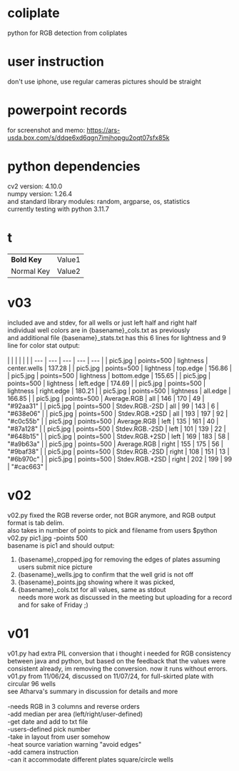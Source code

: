 # coliplate
python for RGB detection from coliplates

# user instruction

don't use iphone, use regular cameras
pictures should be straight 

# powerpoint records
for screenshot and memo: https://ars-usda.box.com/s/ddqe6xd6qgn7imjhopgu2oqt07sfx85k<br/>

# python dependencies
cv2 version: 4.10.0<br/>
numpy version: 1.26.4<br/>
and standard library modules: random, argparse, os, statistics<br/>
currently testing with python 3.11.7<br/>

# t
|   |   |
|---|---|
|__Bold Key__| Value1 |
| Normal Key | Value2 |

# v03
included ave and stdev, for all wells or just left half and right half<br/>
individual well colors are in {basename}_cols.txt as previously<br/>
and additional file {basename}_stats.txt has this 6 lines for lightness and 9 line for color stat output:<br/>
<br/>
|     | | | | |
| --- | --- | --- | --- | --- |
| pic5.jpg | points=500 | lightness | center.wells | 137.28 |
| pic5.jpg | points=500 | lightness | top.edge | 156.86 |
| pic5.jpg | points=500 | lightness | bottom.edge | 155.65 |
| pic5.jpg | points=500 | lightness | left.edge | 174.69 |
| pic5.jpg | points=500 | lightness | right.edge | 180.21 |
| pic5.jpg | points=500 | lightness | all.edge | 166.85 |
| pic5.jpg | points=500 | Average.RGB | all | 146 | 170 | 49 | "#92aa31" |
| pic5.jpg | points=500 | Stdev.RGB.-2SD | all | 99 | 143 | 6 | "#638e06" |
| pic5.jpg | points=500 | Stdev.RGB.+2SD | all | 193 | 197 | 92 | "#c0c55b" |
| pic5.jpg | points=500 | Average.RGB | left | 135 | 161 | 40 | "#87a128" |
| pic5.jpg | points=500 | Stdev.RGB.-2SD | left | 101 | 139 | 22 | "#648b15" |
| pic5.jpg | points=500 | Stdev.RGB.+2SD | left | 169 | 183 | 58 | "#a9b63a" |
| pic5.jpg | points=500 | Average.RGB | right | 155 | 175 | 56 | "#9baf38" |
| pic5.jpg | points=500 | Stdev.RGB.-2SD | right | 108 | 151 | 13 | "#6b970c" |
| pic5.jpg | points=500 | Stdev.RGB.+2SD | right | 202 | 199 | 99 | "#cac663" |

# v02
v02.py fixed the RGB reverse order, not BGR anymore, and RGB output format is tab delim. <br/>
also takes in number of points to pick and filename from users $python v02.py pic1.jpg -points 500 <br/>
basename is pic1 and should output: <br/>
1. {basename}_cropped.jpg for removing the edges of plates assuming users submit nice picture <br/>
2. {basename}_wells.jpg to confirm that the well grid is not off <br/>
3. {basename}_points.jpg showing where it was picked,  <br/>
4. {basename}_cols.txt for all values, same as stdout <br/>
needs more work as discussed in the meeting but uploading for a record and for sake of Friday ;) <br/>

# v01
v01.py had extra PIL conversion that i thought i needed for RGB consistency between java and python, but based on the feedback that the values were consistent already, im removing the conversion. now it runs without errors. <br/>
v01.py from 11/06/24, discussed on 11/07/24, for full-skirted plate with circular 96 wells <br/>
see Atharva's summary in discussion for details and more<br/><br/>
-needs RGB in 3 columns and reverse orders <br/>
-add median per area (left/right/user-defined) <br/>
-get date and add to txt file <br/>
-users-defined pick number <br/>
-take in layout from user somehow <br/>
-heat source variation warning "avoid edges" <br/>
-add camera instruction <br/>
-can it accommodate different plates square/circle wells <br/>
